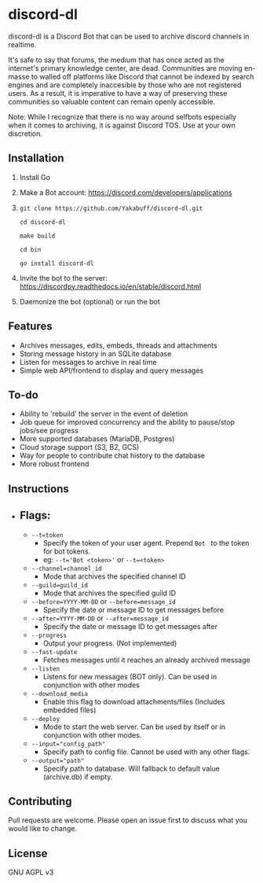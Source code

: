 # discord-dl

discord-dl is a Discord Bot that can be used to archive discord channels in realtime.  

It's safe to say that forums, the medium that has once acted as the internet's primary knowledge center, are dead.  Communities are moving en-masse to walled off platforms like Discord that cannot be indexed by search engines and are completely inaccesible by those who are not registered users.  As a result, it is imperative to have a way of preserving these communities so valuable content can remain openly accessible. 

Note: While I recognize that there is no way around selfbots especially when it comes to archiving, it is against Discord TOS.  Use at your own discretion.

## Installation

1) Install Go

2) Make a Bot account: https://discord.com/developers/applications

3) ```git clone https://github.com/Yakabuff/discord-dl.git```

    ```cd discord-dl```

    ```make build```

    ```cd bin```

    ```go install discord-dl```

4) Invite the bot to the server: https://discordpy.readthedocs.io/en/stable/discord.html

5) Daemonize the bot (optional) or run the bot

## Features

- Archives messages, edits, embeds, threads and attachments
- Storing message history in an SQLite database
- Listen for messages to archive in real time
- Simple web API/frontend to display and query messages

## To-do

- Ability to 'rebuild' the server in the event of deletion
- Job queue for improved concurrency and the ability to pause/stop jobs/see progress
- More supported databases (MariaDB, Postgres)
- Cloud storage support (S3, B2, GCS)
- Way for people to contribute chat history to the database
- More robust frontend

## Instructions

- ## Flags: 
    - `--t=token` 
        - Specify the token of your user agent.  Prepend `Bot ` to the token for bot tokens. 
        - eg: `--t='Bot <token>'` or `--t=<token>`
    - `--channel=channel_id`
        - Mode that archives the specified channel ID
    - `--guild=guild_id`
        - Mode that archives the specified guild ID
    - `--before=YYYY-MM-DD` or `--before=message_id`
        - Specify the date or message ID to get messages before
    - `--after=YYYY-MM-DD` or `--after=message_id`
        - Specify the date or message ID to get messages after
    - `--progress`
        - Output your progress. (Not implemented)
    - `--fast-update`
        - Fetches messages until it reaches an already archived message
    - `--listen`
        - Listens for new messages (BOT only). Can be used in conjunction with other modes
    - `--download_media`
        - Enable this flag to download attachments/files (Includes embedded files)
    - `--deploy`
        - Mode to start the web server.  Can be used by itself or in conjunction with other modes.
    - `--input="config_path"`
        - Specify path to config file.  Cannot be used with any other flags.
    - `--output="path"`
        - Specify path to database.  Will fallback to default value (archive.db) if empty.

## Contributing
Pull requests are welcome. Please open an issue first to discuss what you would like to change.

## License
GNU AGPL v3